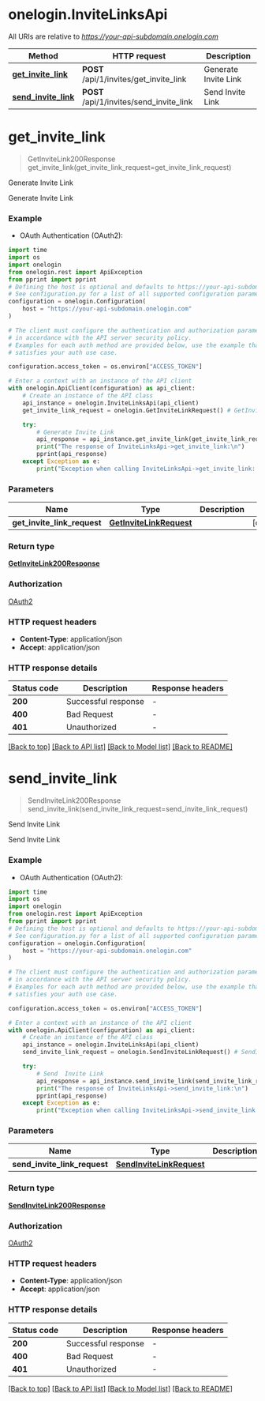 
# onelogin.InviteLinksApi

All URIs are relative to *https://your-api-subdomain.onelogin.com*

Method | HTTP request | Description
------------- | ------------- | -------------
[**get_invite_link**](InviteLinksApi.md#get_invite_link) | **POST** /api/1/invites/get_invite_link | Generate Invite Link
[**send_invite_link**](InviteLinksApi.md#send_invite_link) | **POST** /api/1/invites/send_invite_link | Send  Invite Link


# **get_invite_link**
> GetInviteLink200Response get_invite_link(get_invite_link_request=get_invite_link_request)

Generate Invite Link

Generate Invite Link

### Example

* OAuth Authentication (OAuth2):
```python
import time
import os
import onelogin
from onelogin.rest import ApiException
from pprint import pprint
# Defining the host is optional and defaults to https://your-api-subdomain.onelogin.com
# See configuration.py for a list of all supported configuration parameters.
configuration = onelogin.Configuration(
    host = "https://your-api-subdomain.onelogin.com"
)

# The client must configure the authentication and authorization parameters
# in accordance with the API server security policy.
# Examples for each auth method are provided below, use the example that
# satisfies your auth use case.

configuration.access_token = os.environ["ACCESS_TOKEN"]

# Enter a context with an instance of the API client
with onelogin.ApiClient(configuration) as api_client:
    # Create an instance of the API class
    api_instance = onelogin.InviteLinksApi(api_client)
    get_invite_link_request = onelogin.GetInviteLinkRequest() # GetInviteLinkRequest |  (optional)

    try:
        # Generate Invite Link
        api_response = api_instance.get_invite_link(get_invite_link_request=get_invite_link_request)
        print("The response of InviteLinksApi->get_invite_link:\n")
        pprint(api_response)
    except Exception as e:
        print("Exception when calling InviteLinksApi->get_invite_link: %s\n" % e)
```

### Parameters

Name | Type | Description  | Notes
------------- | ------------- | ------------- | -------------
 **get_invite_link_request** | [**GetInviteLinkRequest**](GetInviteLinkRequest.md)|  | [optional] 

### Return type

[**GetInviteLink200Response**](GetInviteLink200Response.md)

### Authorization

[OAuth2](../README.md#OAuth2)

### HTTP request headers

 - **Content-Type**: application/json
 - **Accept**: application/json

### HTTP response details
| Status code | Description | Response headers |
|-------------|-------------|------------------|
**200** | Successful response |  -  |
**400** | Bad Request |  -  |
**401** | Unauthorized |  -  |

[[Back to top]](#) [[Back to API list]](../README.md#documentation-for-api-endpoints) [[Back to Model list]](../README.md#documentation-for-models) [[Back to README]](../README.md)

# **send_invite_link**
> SendInviteLink200Response send_invite_link(send_invite_link_request=send_invite_link_request)

Send  Invite Link

Send Invite Link

### Example

* OAuth Authentication (OAuth2):
```python
import time
import os
import onelogin
from onelogin.rest import ApiException
from pprint import pprint
# Defining the host is optional and defaults to https://your-api-subdomain.onelogin.com
# See configuration.py for a list of all supported configuration parameters.
configuration = onelogin.Configuration(
    host = "https://your-api-subdomain.onelogin.com"
)

# The client must configure the authentication and authorization parameters
# in accordance with the API server security policy.
# Examples for each auth method are provided below, use the example that
# satisfies your auth use case.

configuration.access_token = os.environ["ACCESS_TOKEN"]

# Enter a context with an instance of the API client
with onelogin.ApiClient(configuration) as api_client:
    # Create an instance of the API class
    api_instance = onelogin.InviteLinksApi(api_client)
    send_invite_link_request = onelogin.SendInviteLinkRequest() # SendInviteLinkRequest |  (optional)

    try:
        # Send  Invite Link
        api_response = api_instance.send_invite_link(send_invite_link_request=send_invite_link_request)
        print("The response of InviteLinksApi->send_invite_link:\n")
        pprint(api_response)
    except Exception as e:
        print("Exception when calling InviteLinksApi->send_invite_link: %s\n" % e)
```

### Parameters

Name | Type | Description  | Notes
------------- | ------------- | ------------- | -------------
 **send_invite_link_request** | [**SendInviteLinkRequest**](SendInviteLinkRequest.md)|  | [optional] 

### Return type

[**SendInviteLink200Response**](SendInviteLink200Response.md)

### Authorization

[OAuth2](../README.md#OAuth2)

### HTTP request headers

 - **Content-Type**: application/json
 - **Accept**: application/json

### HTTP response details
| Status code | Description | Response headers |
|-------------|-------------|------------------|
**200** | Successful response |  -  |
**400** | Bad Request |  -  |
**401** | Unauthorized |  -  |

[[Back to top]](#) [[Back to API list]](../README.md#documentation-for-api-endpoints) [[Back to Model list]](../README.md#documentation-for-models) [[Back to README]](../README.md)

